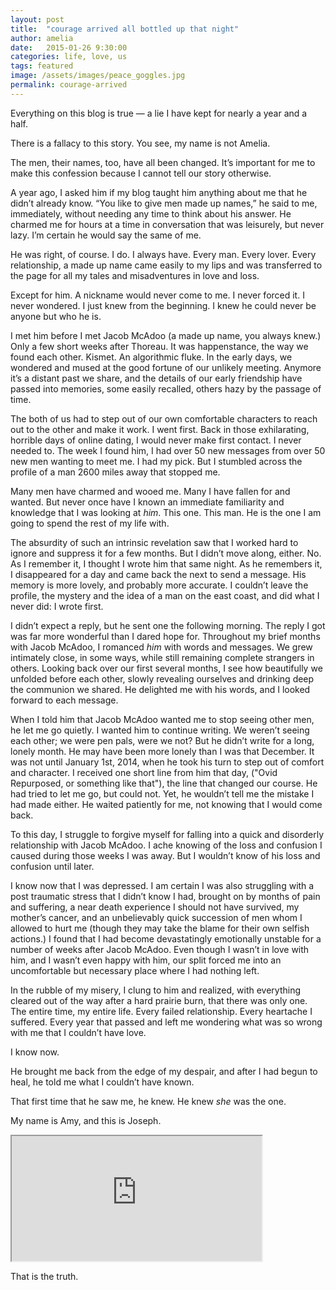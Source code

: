 ```yaml
---
layout: post
title:  "courage arrived all bottled up that night"
author: amelia
date:   2015-01-26 9:30:00
categories: life, love, us
tags: featured
image: /assets/images/peace_goggles.jpg
permalink: courage-arrived
---
```


Everything on this blog is true — a lie I have kept for nearly a year and a half.

There is a fallacy to this story. You see, my name is not Amelia.

The men, their names, too, have all been changed. It’s important for me to make this confession because I cannot tell our story otherwise.

A year ago, I asked him if my blog taught him anything about me that he didn’t already know. “You like to give men made up names,” he said to me, immediately, without needing any time to think about his answer. He charmed me for hours at a time in conversation that was leisurely, but never lazy. I’m certain he would say the same of me.

He was right, of course. I do. I always have. Every man. Every lover. Every relationship, a made up name came easily to my lips and was transferred to the page for all my tales and misadventures in love and loss.

Except for him. A nickname would never come to me. I never forced it. I never wondered. I just knew from the beginning. I knew he could never be anyone but who he is.

I met him before I met Jacob McAdoo (a made up name, you always knew.) Only a few short weeks after Thoreau. It was happenstance, the way we found each other. Kismet. An algorithmic fluke. In the early days, we wondered and mused at the good fortune of our unlikely meeting. Anymore it’s a distant past we share, and the details of our early friendship have passed into memories, some easily recalled, others hazy by the passage of time.

The both of us had to step out of our own comfortable characters to reach out to the other and make it work. I went first. Back in those exhilarating, horrible days of online dating, I would never make first contact. I never needed to. The week I found him, I had over 50 new messages from over 50 new men wanting to meet me. I had my pick. But I stumbled across the profile of a man 2600 miles away that stopped me.

Many men have charmed and wooed me. Many I have fallen for and wanted. But never once have I known an immediate familiarity and knowledge that I was looking at *him*. This one. This man. He is the one I am going to spend the rest of my life with.

The absurdity of such an intrinsic revelation saw that I worked hard to ignore and suppress it for a few months. But I didn’t move along, either. No. As I remember it, I thought I wrote him that same night. As he remembers it, I disappeared for a day and came back the next to send a message. His memory is more lovely, and probably more accurate. I couldn’t leave the profile, the mystery and the idea of a man on the east coast, and did what I never did: I wrote first.

I didn’t expect a reply, but he sent one the following morning. The reply I got was far more wonderful than I dared hope for. Throughout my brief months with Jacob McAdoo, I romanced *him* with words and messages. We grew intimately close, in some ways, while still remaining complete strangers in others. Looking back over our first several months, I see how beautifully we unfolded before each other, slowly revealing ourselves and drinking deep the communion we shared. He delighted me with his words, and I looked forward to each message.

When I told him that Jacob McAdoo wanted me to stop seeing other men, he let me go quietly. I wanted him to continue writing. We weren’t seeing each other; we were pen pals, were we not? But he didn’t write for a long, lonely month. He may have been more lonely than I was that December. It was not until January 1st, 2014, when he took his turn to step out of comfort and character. I received one short line from him that day, ("Ovid Repurposed, or something like that"), the line that changed our course. He had tried to let me go, but could not. Yet, he wouldn’t tell me the mistake I had made either. He waited patiently for me, not knowing that I would come back.

To this day, I struggle to forgive myself for falling into a quick and disorderly relationship with Jacob McAdoo. I ache knowing of the loss and confusion I caused during those weeks I was away. But I wouldn’t know of his loss and confusion until later.

I know now that I was depressed. I am certain I was also struggling with a post traumatic stress that I didn’t know I had, brought on by months of pain and suffering, a near death experience I should not have survived, my mother’s cancer, and an unbelievably quick succession of men whom I allowed to hurt me (though they may take the blame for their own selfish actions.) I found that I had become devastatingly emotionally unstable for a number of weeks after Jacob McAdoo. Even though I wasn’t in love with him, and I wasn’t even happy with him, our split forced me into an uncomfortable but necessary place where I had nothing left.

In the rubble of my misery, I clung to him and realized, with everything cleared out of the way after a hard prairie burn, that there was only one. The entire time, my entire life. Every failed relationship. Every heartache I suffered. Every year that passed and left me wondering what was so wrong with me that I couldn’t have love.

I know now.

He brought me back from the edge of my despair, and after I had begun to heal, he told me what I couldn’t have known.

That first time that he saw me, he knew. He knew *she* was the one.

My name is Amy, and this is Joseph.

<iframe src="http://static1.squarespace.com/static/544ad78be4b007f430805e69/54c636b5e4b0e75db3920170/54c636d8e4b063fc8ac4e898/1422276326908/Boots+Of+Spanish+Leather.mp3" marginwidth="0" marginheight="0" width="400" height="200" scrolling="no" autoplay="false"></iframe>

That is the truth.